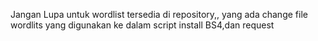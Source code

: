 Jangan Lupa untuk wordlist tersedia di repository,, yang ada change file wordlits yang digunakan ke dalam script
install BS4,dan request
